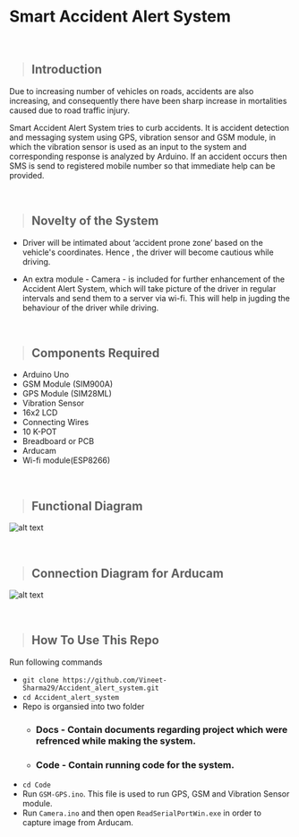 # Smart Accident Alert System
&nbsp;
> ## Introduction

Due to increasing number of vehicles on roads, accidents are also increasing, and consequently there have been sharp increase in mortalities caused due to road traffic injury.

Smart Accident Alert System tries to curb accidents. It is accident detection and messaging system using GPS, vibration sensor and GSM module, in which the vibration sensor is used as an input to the system and corresponding response is analyzed by Arduino. If an accident occurs then SMS is send to registered mobile number so that immediate help can be provided.

&nbsp;
> ## Novelty of the System

* Driver will be intimated about ‘accident prone zone’ based on the vehicle's coordinates. Hence , the driver will become cautious while driving. 

* An extra module - Camera - is included for further enhancement of the Accident Alert System, which will take picture of the driver in regular intervals and send them to a server via wi-fi. This will help in jugding the behaviour of the driver while driving.

&nbsp;
> ## Components Required

* Arduino Uno
* GSM Module (SIM900A)
* GPS Module (SIM28ML)
* Vibration Sensor
* 16x2 LCD
* Connecting Wires
* 10 K-POT
* Breadboard or PCB
* Arducam
* Wi-fi module(ESP8266)

&nbsp;
> ## Functional Diagram

![alt text](https://github.com/Vineet-Sharma29/Accident_alert_system/blob/master/Docs/Functional-Diagram.PNG)


&nbsp;
> ## Connection Diagram for Arducam

![alt text](https://github.com/Vineet-Sharma29/Accident_alert_system/blob/master/Docs/Connection-Diagram.png)


&nbsp;
> ## How To Use This Repo

Run following commands

* `git clone https://github.com/Vineet-Sharma29/Accident_alert_system.git`
* `cd Accident_alert_system`
* Repo is organsied into two folder
  * ### Docs - Contain documents regarding project which were refrenced while making the system.
  * ### Code - Contain running code for the system.
* `cd Code`
* Run `GSM-GPS.ino`. This file is used to run GPS, GSM and Vibration Sensor module.
* Run `Camera.ino` and then open `ReadSerialPortWin.exe` in order to capture image from Arducam.


